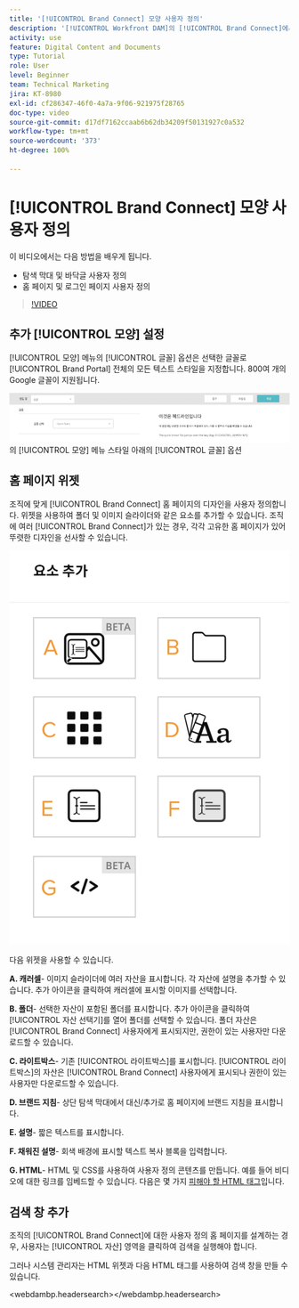 ```yaml
---
title: '[!UICONTROL Brand Connect] 모양 사용자 정의'
description: '[!UICONTROL Workfront DAM]의 [!UICONTROL Brand Connect]에서 탐색 막대 및 바닥글을 사용자 정의하고 홈 페이지 및 로그인 페이지를 사용자 정의하는 방법을 알아봅니다.'
activity: use
feature: Digital Content and Documents
type: Tutorial
role: User
level: Beginner
team: Technical Marketing
jira: KT-8980
exl-id: cf286347-46f0-4a7a-9f06-921975f28765
doc-type: video
source-git-commit: d17df7162ccaab6b62db34209f50131927c0a532
workflow-type: tm+mt
source-wordcount: '373'
ht-degree: 100%

---
```


# [!UICONTROL Brand Connect] 모양 사용자 정의

이 비디오에서는 다음 방법을 배우게 됩니다.

* 탐색 막대 및 바닥글 사용자 정의
* 홈 페이지 및 로그인 페이지 사용자 정의

>[!VIDEO](https://video.tv.adobe.com/v/335242/?quality=12&learn=on&enablevpops)

## 추가 [!UICONTROL 모양] 설정

[!UICONTROL 모양] 메뉴의 [!UICONTROL 글꼴] 옵션은 선택한 글꼴로 [!UICONTROL Brand Portal] 전체의 모든 텍스트 스타일을 지정합니다. 800여 개의 Google 글꼴이 지원됩니다.

![[!UICONTROL Brand Portal]](assets/02-brand-connect-appearance-font.png)의 [!UICONTROL 모양] 메뉴 스타일 아래의 [!UICONTROL 글꼴] 옵션

## 홈 페이지 위젯

조직에 맞게 [!UICONTROL Brand Connect] 홈 페이지의 디자인을 사용자 정의합니다. 위젯을 사용하여 폴더 및 이미지 슬라이더와 같은 요소를 추가할 수 있습니다. 조직에 여러 [!UICONTROL Brand Connect]가 있는 경우, 각각 고유한 홈 페이지가 있어 뚜렷한 디자인을 선사할 수 있습니다.

![[!UICONTROL Brand Connect] 홈 페이지의 사용 가능한 위젯 스크린샷](assets/03-brand-connect-home-page-widgets.png)

다음 위젯을 사용할 수 있습니다.

**A. 캐러셀**- 이미지 슬라이더에 여러 자산을 표시합니다. 각 자산에 설명을 추가할 수 있습니다. 추가 아이콘을 클릭하여 캐러셀에 표시할 이미지를 선택합니다.

**B. 폴더**- 선택한 자산이 포함된 폴더를 표시합니다. 추가 아이콘을 클릭하여 [!UICONTROL 자산 선택기]를 열어 폴더를 선택할 수 있습니다. 폴더 자산은 [!UICONTROL Brand Connect] 사용자에게 표시되지만, 권한이 있는 사용자만 다운로드할 수 있습니다.

**C. 라이트박스**- 기존 [!UICONTROL 라이트박스]를 표시합니다. [!UICONTROL 라이트박스]의 자산은 [!UICONTROL Brand Connect] 사용자에게 표시되나 권한이 있는 사용자만 다운로드할 수 있습니다.

**D. 브랜드 지침**- 상단 탐색 막대에서 대신/추가로 홈 페이지에 브랜드 지침을 표시합니다.

**E. 설명**- 짧은 텍스트를 표시합니다.

**F. 채워진 설명**- 회색 배경에 표시할 텍스트 복사 블록을 입력합니다.

**G. HTML**- HTML 및 CSS를 사용하여 사용자 정의 콘텐츠를 만듭니다. 예를 들어 비디오에 대한 링크를 임베드할 수 있습니다. 다음은 몇 가지 [피해야 할 HTML 태그](https://www.damsuccess.com/hc/en-us/articles/206170043-Brand-Connect-Admin-Guide#html)입니다.

## 검색 창 추가

조직의 [!UICONTROL Brand Connect]에 대한 사용자 정의 홈 페이지를 설계하는 경우, 사용자는 [!UICONTROL 자산] 영역을 클릭하여 검색을 실행해야 합니다.

그러나 시스템 관리자는 HTML 위젯과 다음 HTML 태그를 사용하여 검색 창을 만들 수 있습니다.

&lt;webdambp.headersearch>&lt;/webdambp.headersearch>
